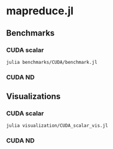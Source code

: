 # mapreduce.jl

## Benchmarks

### CUDA scalar
```
julia benchmarks/CUDA/benchmark.jl
```

### CUDA ND

## Visualizations

### CUDA scalar
```
julia visualization/CUDA_scalar_vis.jl
```
### CUDA ND

